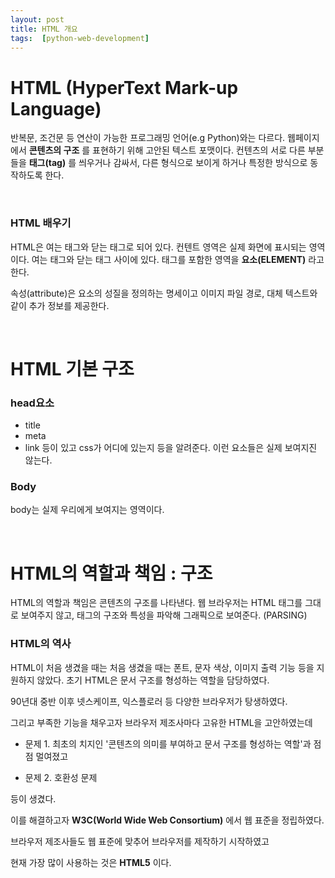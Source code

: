 ```yaml
---
layout: post
title: HTML 개요
tags:  [python-web-development]
---
```


# HTML (HyperText Mark-up Language)
반복문, 조건문 등 연산이 가능한 프로그래밍 언어(e.g Python)와는 다르다. 웹페이지에서 **콘텐츠의 구조** 를 표현하기 위해 고안된 텍스트 포맷이다. 컨텐츠의 서로 다른 부분들을 **태그(tag)** 를 씌우거나 감싸서, 다른 형식으로 보이게 하거나 특정한 방식으로 동작하도록 한다.

&nbsp;
&nbsp;
&nbsp;

### HTML 배우기
HTML은 여는 태그와 닫는 태그로 되어 있다. 컨텐트 영역은 실제 화면에 표시되는 영역이다. 여는 태그와 닫는 태그 사이에 있다. 태그를 포함한 영역을 **요소(ELEMENT)** 라고 한다.

속성(attribute)은 요소의 성질을 정의하는 명세이고 이미지 파일 경로, 대체 텍스트와 같이 추가 정보를 제공한다.

&nbsp;
&nbsp;
&nbsp;

# HTML 기본 구조
### head요소
- title
- meta
- link
등이 있고 css가 어디에 있는지 등을 알려준다. 이런 요소들은 실제 보여지진 않는다.

### Body
body는 실제 우리에게 보여지는 영역이다.

&nbsp;
&nbsp;
&nbsp;

# HTML의 역할과 책임 : 구조
HTML의 역할과 책임은 콘텐츠의 구조를 나타낸다. 웹 브라우저는 HTML 태그를 그대로 보여주지 않고, 태그의 구조와 특성을 파악해 그래픽으로 보여준다. (PARSING)

### HTML의 역사
HTML이 처음 생겼을 때는 처음 생겼을 때는 폰트, 문자 색상, 이미지 출력 기능 등을 지원하지 않았다. 초기 HTML은 문서 구조를 형성하는 역할을 담당하였다.

90년대 중반 이후 넷스케이프, 익스플로러 등 다양한 브라우저가 탕생하였다.

그리고 부족한 기능을 채우고자 브라우저 제조사마다 고유한 HTML을 고안하였는데

- 문제 1. 최초의 치지인 '콘텐츠의 의미를 부여하고 문서 구조를 형성하는 역할'과 점점 멀여졌고

- 문제 2. 호환성 문제

등이 생겼다.

이를 해결하고자 **W3C(World Wide Web Consortium)** 에서 웹 표준을 정립하였다.

브라우저 제조사들도 웹 표준에 맞추어 브라우저를 제작하기 시작하였고

현재 가장 많이 사용하는 것은 **HTML5** 이다.
